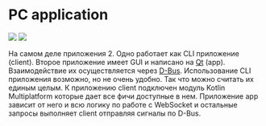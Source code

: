 PC application
===

<p class="icons-main">
    <img src="/km-shop/images/ic_cli.png">
    <img src="/km-shop/images/ic_pc.png">
</p>

На самом деле приложения 2. 
Одно работает как CLI приложение (client). 
Второе приложение имеет GUI и написано на [Qt](https://www.qt.io/) (app).
Взаимодействие их осуществляется через [D-Bus](https://www.freedesktop.org/wiki/Software/dbus/).
Использование CLI приложения возможно, но не очень удобно. Так что можно считать их единым целым.
К приложению client подключен модуль Kotlin Multiplatform которые дает все фичи доступные в нем.
Приложение app зависит от него и всю логику по работе с WebSocket и остальные запросы выполняет client отправляя сигналы по D-Bus.
